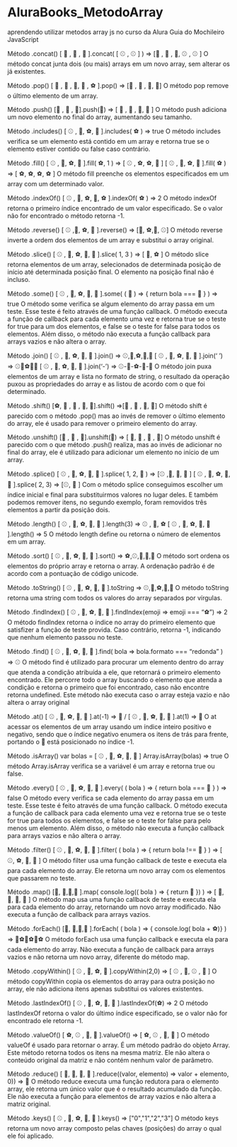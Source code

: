 # AluraBooks_MetodoArray
aprendendo utilizar metodos array js no curso da Alura
Guia do Mochileiro JavaScript

Método .concat()
[ 🏀 , 🏀 , 🏀 ].concat( [ ⚾ , ⚾ ] ) => [🏀 , 🏀 , 🏀, ⚾ , ⚾ ]
O método concat junta dois (ou mais) arrays em um novo array, sem alterar os já existentes.

Método .pop()
[ 🏀 , 🏀 , 🏀, 🏀 , ⚽ ].pop() => [🏀 , 🏀 , 🏀, 🏀]
O método pop remove o último elemento de um array.

Método .push()
[🏀 , 🏀 , 🏀].push(🏈) => [ 🏀 , 🏀 , 🏀, 🏈 ]
O método push adiciona um novo elemento no final do array, aumentando seu tamanho.

Método .includes()
[ ⚾ , 🏈, ⚽, 🏀 ].includes( ⚽ ) => true
O método includes verifica se um elemento está contido em um array e retorna true se o elemento estiver contido ou false caso contrário.

Método .fill()
[ ⚾ , 🏈, ⚽, 🏀 ].fill( ⚽, 1 ) => [ ⚾ , ⚽, ⚽, 🏀 ] [ ⚾ , 🏈, ⚽, 🏀 ].fill( ⚽ ) => [ ⚽, ⚽, ⚽, ⚽ ]
O método fill preenche os elementos especificados em um array com um determinado valor.

Método .indexOf()
[ ⚾ , 🏈, ⚽, 🏀, ⚽ ].indexOf( ⚽ ) => 2
O método indexOf retorna o primeiro índice encontrado de um valor especificado. Se o valor não for encontrado o método retorna -1.

Método .reverse()
[ ⚾ ,🏈, ⚽, 🏀 ].reverse() => [🏀, ⚽,🏈, ⚾]
O método reverse inverte a ordem dos elementos de um array e substitui o array original.

Método .slice()
[ ⚾ , 🏈, ⚽, 🏀, 🏐 ].slice( 1, 3 ) => [ 🏈, ⚽ ]
O método slice retorna elementos de um array, selecionados de determinada posição de início até determinada posição final. O elemento na posição final não é incluso.

Método .some()
[ ⚾ , 🏈, ⚽, 🏀, 🏐 ].some( ( 🏐 ) ⇒ { return bola === 🏐 } ) => true
O método some verifica se algum elemento do array passa em um teste. Esse teste é feito através de uma função callback. O método executa a função de callback para cada elemento uma vez e retorna true se o teste for true para um dos elementos, e false se o teste for false para todos os elementos. Além disso, o método não executa a função callback para arrays vazios e não altera o array.

Método .join()
[ ⚾ , 🏈, ⚽, 🏀, 🏐 ].join() ⇒ ⚾,🏈,⚽,🏀,🏐 [ ⚾ , 🏈, ⚽, 🏀, 🏐 ].join(‘ ’) ⇒ ⚾🏈⚽🏀🏐 [ ⚾ , 🏈, ⚽, 🏀, 🏐 ].join(‘-’) ⇒ ⚾-🏈-⚽-🏀-🏐
O método join puxa elementos de um array e lista no formato de string, o resultado da operação puxou as propriedades do array e as listou de acordo com o que foi determinado.

Método .shift()
[⚽, 🏐 , 🏐 , 🏐, 🏐].shift() ⇒[🏐 , 🏐 , 🏐, 🏐]
O método shift é parecido com o método .pop() mas ao invés de remover o último elemento do array, ele é usado para remover o primeiro elemento do array.

Método .unshift()
[🏀 , 🏀 , 🏀].unshift(🏐) ⇒ [ 🏐, 🏀 , 🏀 , 🏀]
O método unshift é parecido com o que método .push() realiza, mas ao invés de adicionar no final do array, ele é utilizado para adicionar um elemento no início de um array.

Método .splice()
[ ⚾ , 🏈, ⚽, 🏀, 🏐 ].splice( 1, 2, 🎱 ) ⇒ [⚾ ,🎱, 🏀, 🏐 ] [ ⚾ , 🏈, ⚽, 🏀, 🏐 ].splice( 2, 3) ⇒ [⚾, 🏈 ]
Com o método splice conseguimos escolher um índice inicial e final para substituirmos valores no lugar deles. E também podemos remover itens, no segundo exemplo, foram removidos três elementos a partir da posição dois.

Método .length()
[ ⚾ , 🏈, ⚽, 🏀, 🏐 ].length(3) ⇒ ⚾ , 🏈, ⚽ [ ⚾ , 🏈, ⚽, 🏀, 🏐 ].length() ⇒ 5
O método length define ou retorna o número de elementos em um array.

Método .sort()
[ ⚾ , 🏈, ⚽, 🏀, 🏐 ].sort() ⇒ ⚽,⚾,🏀,🏈,🏐
O método sort ordena os elementos do próprio array e retorna o array. A ordenação padrão é de acordo com a pontuação de código unicode.

Método .toString()
[ ⚾ , 🏈, ⚽, 🏀, 🏐 ].toString ⇒ ⚾,🏈,⚽,🏀,🏐
O método toString retorna uma string com todos os valores do array separados por vírgulas.

Método .findIndex()
[ ⚾ , 🏈, ⚽, 🏀, 🏐 ].findIndex(emoji => emoji === “⚽”) ⇒ 2
O método findIndex retorna o índice no array do primeiro elemento que satisfizer a função de teste provida. Caso contrário, retorna -1, indicando que nenhum elemento passou no teste.

Método .find()
[ ⚾ , 🏈, ⚽, 🏀, 🏐 ].find( bola ⇒ bola.formato === “redonda” ) => ⚾
O método find é utilizado para procurar um elemento dentro do array que atenda a condição atribuída a ele, que retornará o primeiro elemento encontrado. Ele percorre todo o array buscando o elemento que atenda a condição e retorna o primeiro que foi encontrado, caso não encontre retorna undefined. Este método não executa caso o array esteja vazio e não altera o array original

Método .at()
[ ⚾ , 🏈, ⚽, 🏀, 🏐 ].at(-1) ⇒ 🏐 / [ ⚾ , 🏈, ⚽, 🏀, 🏐 ].at(1) ⇒ 🏈
O at acessar os elementos de um array usando um índice inteiro positivo e negativo, sendo que o índice negativo enumera os itens de trás para frente, portando o 🏐 está posicionado no índice -1.

Método .isArray()
var bolas = [ ⚾ , 🏈, ⚽, 🏀, 🏐 ] Array.isArray(bolas) ⇒ true
O método Array.isArray verifica se a variável é um array e retorna true ou false.

Método .every()
[ ⚾ , 🏈, ⚽, 🏀, 🏐 ].every( ( bola ) ⇒ { return bola === 🏐 } ) => false
O método every verifica se cada elemento do array passa em um teste. Esse teste é feito através de uma função callback. O método executa a função de callback para cada elemento uma vez e retorna true se o teste for true para todos os elementos, e false se o teste for false para pelo menos um elemento. Além disso, o método não executa a função callback para arrays vazios e não altera o array.

Método .filter()
[ ⚾ , 🏈, ⚽, 🏀, 🏐 ].filter( ( bola ) ⇒ { return bola !== 🏈 } ) => [ ⚾, ⚽, 🏀, 🏐 ]
O método filter usa uma função callback de teste e executa ela para cada elemento do array. Ele retorna um novo array com os elementos que passarem no teste.

Método .map()
[🏀, 🏀,🏀,🏀 ].map( console.log(( bola ) ⇒ { return 🏈 }) ) => [ 🏈, 🏈, 🏈, 🏈 ]
O método map usa uma função callback de teste e executa ela para cada elemento do array, retornando um novo array modificado. Não executa a função de callback para arrays vazios.

Método .forEach()
[🏀, 🏀,🏀,🏀 ].forEach( ( bola ) ⇒ { console.log( bola + ⚽)} ) => 🏀⚽🏀⚽🏀⚽
O método forEach usa uma função callback e executa ela para cada elemento do array. Não executa a função de callback para arrays vazios e não retorna um novo array, diferente do método map.

Método .copyWithin()
[ ⚾ , 🏈, ⚽, 🏀 ].copyWithin(2,0) ⇒ [ ⚾ , 🏈, ⚾ , 🏈 ]
O método copyWithin copia os elementos do array para outra posição no array, ele não adiciona itens apenas substitui os valores existentes.

Método .lastIndexOf()
[ ⚾ , 🏈, ⚽, 🏀, 🏐 ].lastIndexOf(⚽) ⇒ 2
O método lastIndexOf retorna o valor do último índice especificado, se o valor não for encontrado ele retorna -1.

Método .valueOf()
[ ⚽, ⚾ , 🏀, 🏐 ].valueOf() ⇒ [ ⚽, ⚾ , 🏀, 🏐 ]
O método valueOf é usado para retornar o array. É um método padrão do objeto Array. Este método retorna todos os itens na mesma matriz. Ele não altera o conteúdo original da matriz e não contém nenhum valor de parâmetro.

Método .reduce()
[ 🥦, 🍅, 🥕, 🍆 ].reduce((valor, elemento) => valor + elemento, 0)) ⇒ 🥗
O método reduce executa uma função redutora para o elemento array, ele retorna um único valor que é o resultado acumulado da função. Ele não executa a função para elementos de array vazios e não altera a matriz original.

Método .keys()
[ ⚾ , 🏈, ⚽, 🏀, 🏐 ].keys() => ["0","1","2","3"]
O método keys retorna um novo array composto pelas chaves (posições) do array o qual ele foi aplicado.
